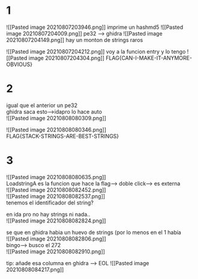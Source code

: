 # 1 
![[Pasted image 20210807203946.png]]
imprime un hashmd5
![[Pasted image 20210807204009.png]] pe32 --> ghidra
![[Pasted image 20210807204149.png]] hay un monton de strings raros

![[Pasted image 20210807204212.png]]
voy a la funcion entry y lo tengo
![[Pasted image 20210807204304.png]]
FLAG{CAN-I-MAKE-IT-ANYMORE-OBVIOUS}

# 2
igual que el anterior un pe32  
ghidra saca esto-->idapro lo hace auto  
![[Pasted image 20210808080309.png]]  

![[Pasted image 20210808080346.png]]  
FLAG{STACK-STRINGS-ARE-BEST-STRINGS}  

# 3

![[Pasted image 20210808080635.png]]  
LoadstringA es la funcion que hace la flag--> doble click--> es externa  
![[Pasted image 20210808082452.png]]  
![[Pasted image 20210808082537.png]]  
tenemos el identificador del string?  

en ida pro no hay strings ni nada..  
![[Pasted image 20210808082824.png]]  

se que en ghidra habia un huevo de strings (por lo menos en el 1 había  
![[Pasted image 20210808082806.png]]  
bingo--> busco el 272  
![[Pasted image 20210808082910.png]]  


tip: añade esa columna en ghidra  --> EOL
![[Pasted image 20210808084217.png]]